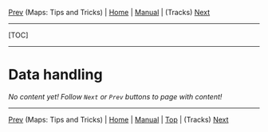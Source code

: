 [Prev](DocMapsTipsTricks) (Maps: Tips and Tricks) | [Home](Home) | [Manual](DocMain) | (Tracks) [Next](AdvTracks)
- - -
[TOC]
- - -

# Data handling

_No content yet! Follow `Next` or `Prev` buttons to page with content!_

- - -
[Prev](DocMapsTipsTricks) (Maps: Tips and Tricks) | [Home](Home) | [Manual](DocMain) | [Top](#) | (Tracks) [Next](AdvTracks)
